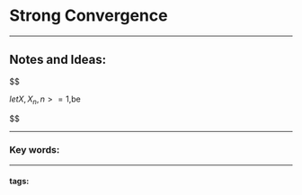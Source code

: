 # Strong Convergence

---
## Notes and Ideas:

$$


$let X,X_n,n >= 1$,be








$$


---
### Key words:
---
#### tags:









	

